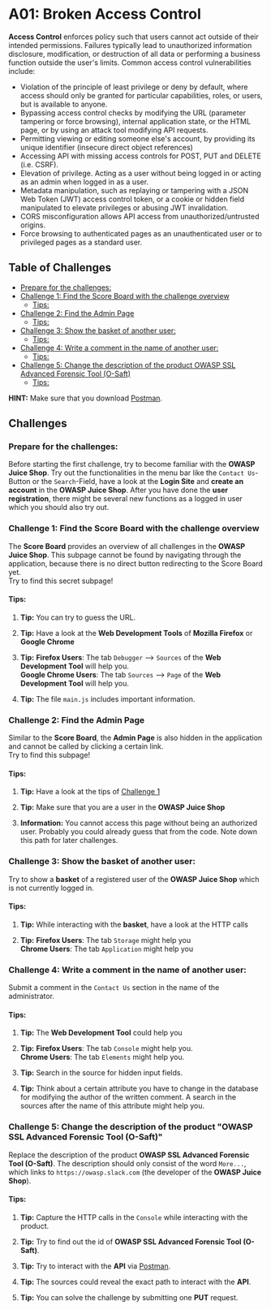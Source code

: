 # A01: Broken Access Control

**Access Control** enforces policy such that users cannot act outside of their intended permissions. Failures typically lead to unauthorized information disclosure, modification, or destruction of all data or performing a business function outside the user's limits. Common access control vulnerabilities include:

* Violation of the principle of least privilege or deny by default, where access should only be granted for particular capabilities, roles, or users, but is available to anyone.
* Bypassing access control checks by modifying the URL (parameter tampering or force browsing), internal application state, or the HTML page, or by using an attack tool modifying API requests.
* Permitting viewing or editing someone else's account, by providing its unique identifier (insecure direct object references)
* Accessing API with missing access controls for POST, PUT and DELETE (i.e. CSRF).
* Elevation of privilege. Acting as a user without being logged in or acting as an admin when logged in as a user.
* Metadata manipulation, such as replaying or tampering with a JSON Web Token (JWT) access control token, or a cookie or hidden field manipulated to elevate privileges or abusing JWT invalidation.
* CORS misconfiguration allows API access from unauthorized/untrusted origins.
* Force browsing to authenticated pages as an unauthenticated user or to privileged pages as a standard user.

## Table of Challenges

   * [Prepare for the challenges:](#prepare-for-the-challenges)
   * [Challenge 1: Find the Score Board with the challenge overview](#challenge-1-find-the-score-board-with-the-challenge-overview)
      * [Tips:](#tips)
   * [Challenge 2: Find the Admin Page](#challenge-2-find-the-admin-page)
      * [Tips:](#tips-1)
   * [Challenge 3: Show the basket of another user:](#challenge-3-show-the-basket-of-another-user)
      * [Tips:](#tips-2)
   * [Challenge 4: Write a comment in the name of another user:](#challenge-4-write-a-comment-in-the-name-of-another-user)
      * [Tips:](#tips-3)
   * [Challenge 5: Change the description of the product OWASP SSL Advanced Forensic Tool (O-Saft)](#challenge-5-change-the-description-of-the-product-owasp-ssl-advanced-forensic-tool-o-saft)
      * [Tips:](#tips-4)

**HINT:** Make sure that you download [Postman](https://www.getpostman.com/apps).

## Challenges

### Prepare for the challenges:
Before starting the first challenge, try to become familiar with the **OWASP Juice Shop**. Try out the functionalities in the menu bar like the `Contact Us`-Button or the `Search`-Field, have a look at the **Login Site** and **create an account** in the **OWASP Juice Shop**. After you have done the **user registration**, there might be several new functions as a logged in user which you should also try out. 

### Challenge 1: Find the Score Board with the challenge overview
The **Score Board** provides an overview of all challenges in the **OWASP Juice Shop**. This subpage cannot be found by navigating through the application, because there is no direct button redirecting to the Score Board yet.  
Try to find this secret subpage!

#### Tips:

1. **Tip:** You can try to guess the URL.

2. **Tip:** Have a look at the **Web Development Tools** of **Mozilla Firefox** or **Google Chrome**

3. **Tip:** **Firefox Users**: The tab `Debugger` --> `Sources` of the **Web Development Tool** will help you.  
**Google Chrome Users**: The tab `Sources` --> `Page` of the **Web Development Tool** will help you.

4. **Tip:** The file `main.js` includes important information.


### Challenge 2: Find the Admin Page
Similar to the **Score Board**, the **Admin Page** is also hidden in the application and cannot be called by clicking a certain link.  
Try to find this subpage!

#### Tips:

1. **Tip:** Have a look at the tips of [Challenge 1](#challenge-1-find-the-score-board-with-the-challenge-overview)

2. **Tip:** Make sure that you are a user in the **OWASP Juice Shop**

3. **Information:** You cannot access this page without being an authorized user. Probably you could already guess that from the code. Note down this path for later challenges.

### Challenge 3: Show the basket of another user:
Try to show a **basket** of a registered user of the **OWASP Juice Shop** which is not currently logged in.

#### Tips:

1. **Tip:** While interacting with the **basket**, have a look at the HTTP calls

2. **Tip:** **Firefox Users**: The tab `Storage` might help you  
**Chrome Users**: The tab `Application` might help you


### Challenge 4: Write a comment in the name of another user:
Submit a comment in the `Contact Us` section in the name of the administrator.

#### Tips:

1. **Tip:** The **Web Development Tool** could help you

2. **Tip:** **Firefox Users**: The tab `Console` might help you.  
**Chrome Users**: The tab `Elements` might help you.

3. **Tip:** Search in the source for hidden input fields.

4. **Tip:** Think about a certain attribute you have to change in the database for modifying the author of the written comment. A search in the sources after the name of this attribute might help you.

### Challenge 5: Change the description of the product "OWASP SSL Advanced Forensic Tool (O-Saft)"
Replace the description of the product **OWASP SSL Advanced Forensic Tool (O-Saft)**. The description should only consist of the word `More...`, which links to `https://owasp.slack.com` (the developer of the **OWASP Juice Shop**).

#### Tips:

1. **Tip:** Capture the HTTP calls in the `Console` while interacting with the product.

2. **Tip:** Try to find out the id of **OWASP SSL Advanced Forensic Tool (O-Saft)**.

3. **Tip:** Try to interact with the **API** via [Postman](https://www.getpostman.com/apps).

4. **Tip:** The sources could reveal the exact path to interact with the **API**.

5. **Tip:** You can solve the challenge by submitting one **PUT** request.
